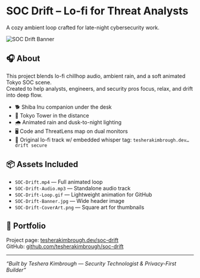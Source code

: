 # SOC Drift – Lo-fi for Threat Analysts

A cozy ambient loop crafted for late-night cybersecurity work.

![SOC Drift Banner](soc-drift-banner.jpg)

## 🎧 About

This project blends lo-fi chillhop audio, ambient rain, and a soft animated Tokyo SOC scene.  
Created to help analysts, engineers, and security pros focus, relax, and drift into deep flow.

- 🐕 Shiba Inu companion under the desk  
- 🗼 Tokyo Tower in the distance  
- 🌧️ Animated rain and dusk-to-night lighting  
- 🖥️ Code and ThreatLens map on dual monitors  
- 🎵 Original lo-fi track w/ embedded whisper tag: `tesherakimbrough.dev… drift secure`

## 📦 Assets Included

- `SOC-Drift.mp4` — Full animated loop  
- `SOC-Drift-Audio.mp3` — Standalone audio track  
- `SOC-Drift-Loop.gif` — Lightweight animation for GitHub  
- `SOC-Drift-Banner.jpg` — Wide header image  
- `SOC-Drift-CoverArt.png` — Square art for thumbnails

## 🔗 Portfolio

Project page: [tesherakimbrough.dev/soc-drift](https://tesherakimbrough.dev/soc-drift)  
GitHub: [github.com/tesherakimbrough/soc-drift](https://github.com/tesherakimbrough/soc-drift)

---

_“Built by Teshera Kimbrough — Security Technologist & Privacy-First Builder”_
